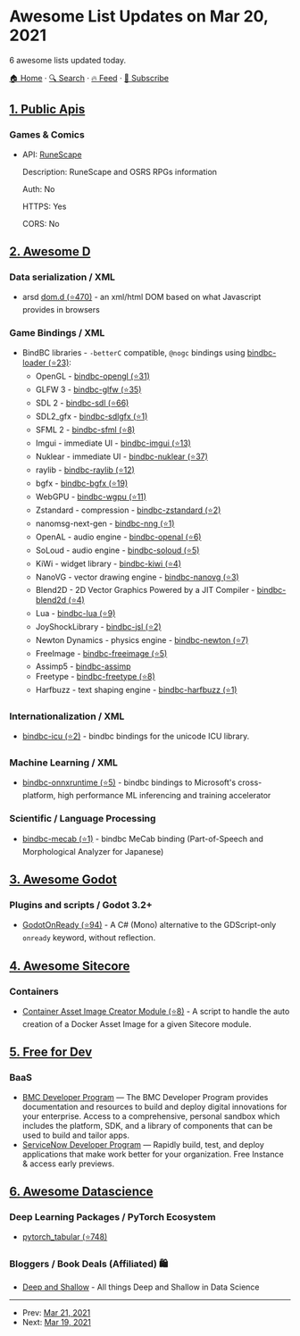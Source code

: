 # Awesome List Updates on Mar 20, 2021

6 awesome lists updated today.

[🏠 Home](/README.md) · [🔍 Search](https://test.trackawesomelist.com/search/) · [🔥 Feed](https://test.trackawesomelist.com/feed.xml) · [📮 Subscribe](https://trackawesomelist.us17.list-manage.com/subscribe?u=d2f0117aa829c83a63ec63c2f&id=36a103854c)



## [1. Public Apis](/content/public-apis/public-apis/README.md)

### Games & Comics

- API: [RuneScape](https://runescape.wiki/w/Application_programming_interface)

  Description: RuneScape and OSRS RPGs information

  Auth: No

  HTTPS: Yes

  CORS: No



## [2. Awesome D](/content/dlang-community/awesome-d/README.md)

### Data serialization / XML

*   arsd [dom.d (⭐470)](https://github.com/adamdruppe/arsd/blob/master/dom.d) - an xml/html DOM based on what Javascript provides in browsers

### Game Bindings / XML

*   BindBC libraries - `-betterC` compatible, `@nogc` bindings using [bindbc-loader (⭐23)](https://github.com/BindBC/bindbc-loader):
    *   OpenGL - [bindbc-opengl (⭐31)](https://github.com/BindBC/bindbc-opengl)
    *   GLFW 3 - [bindbc-glfw (⭐35)](https://github.com/BindBC/bindbc-glfw)
    *   SDL 2 - [bindbc-sdl (⭐66)](https://github.com/BindBC/bindbc-sdl)
    *   SDL2\_gfx - [bindbc-sdlgfx (⭐1)](https://github.com/aferust/bindbc-sdlgfx)
    *   SFML 2 - [bindbc-sfml (⭐8)](https://github.com/BindBC/bindbc-sfml)
    *   Imgui - immediate UI - [bindbc-imgui (⭐13)](https://github.com/Inochi2D/bindbc-imgui)
    *   Nuklear - immediate UI - [bindbc-nuklear (⭐37)](https://github.com/Timu5/bindbc-nuklear)
    *   raylib - [bindbc-raylib (⭐12)](https://github.com/o3o/bindbc-raylib)
    *   bgfx - [bindbc-bgfx (⭐19)](https://github.com/GoaLitiuM/bindbc-bgfx)
    *   WebGPU - [bindbc-wgpu (⭐11)](https://github.com/gecko0307/bindbc-wgpu)
    *   Zstandard - compression - [bindbc-zstandard (⭐2)](https://github.com/ZILtoid1991/bindbc-zstandard)
    *   nanomsg-next-gen - [bindbc-nng (⭐1)](https://github.com/darkridder/bindbc-nng)
    *   OpenAL - audio engine - [bindbc-openal (⭐6)](https://github.com/BindBC/bindbc-openal)
    *   SoLoud - audio engine - [bindbc-soloud (⭐5)](https://github.com/gecko0307/bindbc-soloud)
    *   KiWi - widget library - [bindbc-kiwi (⭐4)](https://github.com/aferust/bindbc-kiwi)
    *   NanoVG - vector drawing engine - [bindbc-nanovg (⭐3)](https://github.com/aferust/bindbc-nanovg)
    *   Blend2D - 2D Vector Graphics Powered by a JIT Compiler - [bindbc-blend2d (⭐4)](https://github.com/kdmult/bindbc-blend2d)
    *   Lua - [bindbc-lua (⭐9)](https://github.com/BindBC/bindbc-lua)
    *   JoyShockLibrary - [bindbc-jsl (⭐2)](https://github.com/ZILtoid1991/bindbc-JSL)
    *   Newton Dynamics - physics engine - [bindbc-newton (⭐7)](https://github.com/gecko0307/bindbc-newton)
    *   FreeImage - [bindbc-freeimage (⭐5)](https://github.com/BindBC/bindbc-freeimage)
    *   Assimp5 - [bindbc-assimp](https://github.com/Sobaya007/bindbc-assimp)
    *   Freetype - [bindbc-freetype (⭐8)](https://github.com/BindBC/bindbc-freetype)
    *   Harfbuzz - text shaping engine - [bindbc-harfbuzz (⭐1)](https://github.com/DlangGraphicsWG/bindbc-harfbuzz)

### Internationalization / XML

*   [bindbc-icu (⭐2)](https://github.com/shoo/bindbc-icu) - bindbc bindings for the unicode ICU library.

### Machine Learning / XML

*   [bindbc-onnxruntime (⭐5)](https://github.com/lempiji/bindbc-onnxruntime) - bindbc bindings to Microsoft's cross-platform, high performance ML inferencing and training accelerator

### Scientific / Language Processing

*   [bindbc-mecab (⭐1)](https://github.com/lempiji/bindbc-mecab) - bindbc MeCab binding (Part-of-Speech and Morphological Analyzer for Japanese)

## [3. Awesome Godot](/content/godotengine/awesome-godot/README.md)

### Plugins and scripts / Godot 3.2+

*   [GodotOnReady (⭐94)](https://github.com/31/GodotOnReady) - A C# (Mono) alternative to the GDScript-only `onready` keyword, without reflection.

## [4. Awesome Sitecore](/content/MartinMiles/awesome-sitecore/README.md)

### Containers

*   [Container Asset Image Creator Module (⭐8)](https://github.com/KayeeNL/sitecore-module-docker-asset-image-creator) - A script to handle the auto creation of a Docker Asset Image for a given Sitecore module.

## [5. Free for Dev](/content/ripienaar/free-for-dev/README.md)

### BaaS

*   [BMC Developer Program](https://developers.bmc.com/site/global/bmc_helix_platform/program/overview/index.gsp) — The BMC Developer Program provides documentation and resources to build and deploy digital innovations for your enterprise. Access to a comprehensive, personal sandbox which includes the platform, SDK, and a library of components that can be used to build and tailor apps.
*   [ServiceNow Developer Program](https://developer.servicenow.com/) — Rapidly build, test, and deploy applications that make work better for your organization. Free Instance & access early previews.

## [6. Awesome Datascience](/content/academic/awesome-datascience/README.md)

### Deep Learning Packages / PyTorch Ecosystem

*   [pytorch\_tabular (⭐748)](https://github.com/manujosephv/pytorch_tabular)

### Bloggers / Book Deals (Affiliated) 🛍

*   [Deep and Shallow](https://deep-and-shallow.com/) - All things Deep and Shallow in Data Science

---

- Prev: [Mar 21, 2021](/content/2021/03/21/README.md)
- Next: [Mar 19, 2021](/content/2021/03/19/README.md)
